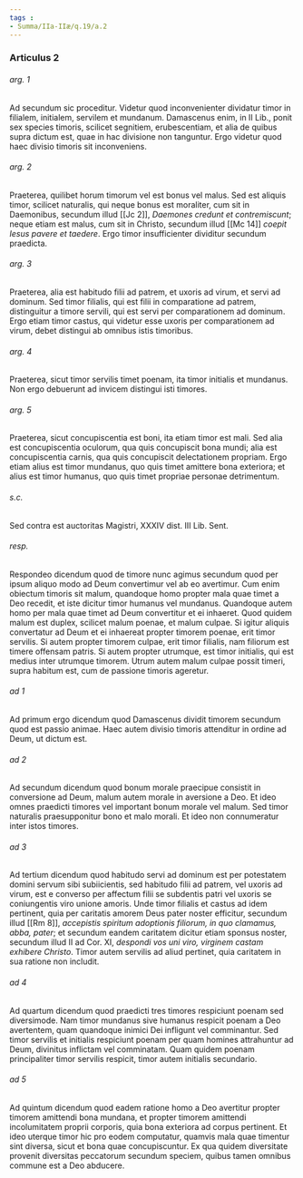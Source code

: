 ```yaml
---
tags : 
- Summa/IIa-IIæ/q.19/a.2
---
```


### Articulus 2

###### arg. 1
Ad secundum sic proceditur. Videtur quod inconvenienter dividatur timor in filialem, initialem, servilem et mundanum. Damascenus enim, in II Lib., ponit sex species timoris, scilicet segnitiem, erubescentiam, et alia de quibus supra dictum est, quae in hac divisione non tanguntur. Ergo videtur quod haec divisio timoris sit inconveniens.

###### arg. 2
Praeterea, quilibet horum timorum vel est bonus vel malus. Sed est aliquis timor, scilicet naturalis, qui neque bonus est moraliter, cum sit in Daemonibus, secundum illud [[Jc 2]], *Daemones credunt et contremiscunt*; neque etiam est malus, cum sit in Christo, secundum illud [[Mc 14]] *coepit Iesus pavere et taedere*. Ergo timor insufficienter dividitur secundum praedicta.

###### arg. 3
Praeterea, alia est habitudo filii ad patrem, et uxoris ad virum, et servi ad dominum. Sed timor filialis, qui est filii in comparatione ad patrem, distinguitur a timore servili, qui est servi per comparationem ad dominum. Ergo etiam timor castus, qui videtur esse uxoris per comparationem ad virum, debet distingui ab omnibus istis timoribus.

###### arg. 4
Praeterea, sicut timor servilis timet poenam, ita timor initialis et mundanus. Non ergo debuerunt ad invicem distingui isti timores.

###### arg. 5
Praeterea, sicut concupiscentia est boni, ita etiam timor est mali. Sed alia est concupiscentia oculorum, qua quis concupiscit bona mundi; alia est concupiscentia carnis, qua quis concupiscit delectationem propriam. Ergo etiam alius est timor mundanus, quo quis timet amittere bona exteriora; et alius est timor humanus, quo quis timet propriae personae detrimentum.

###### s.c.
Sed contra est auctoritas Magistri, XXXIV dist. III Lib. Sent.

###### resp.
Respondeo dicendum quod de timore nunc agimus secundum quod per ipsum aliquo modo ad Deum convertimur vel ab eo avertimur. Cum enim obiectum timoris sit malum, quandoque homo propter mala quae timet a Deo recedit, et iste dicitur timor humanus vel mundanus. Quandoque autem homo per mala quae timet ad Deum convertitur et ei inhaeret. Quod quidem malum est duplex, scilicet malum poenae, et malum culpae. Si igitur aliquis convertatur ad Deum et ei inhaereat propter timorem poenae, erit timor servilis. Si autem propter timorem culpae, erit timor filialis, nam filiorum est timere offensam patris. Si autem propter utrumque, est timor initialis, qui est medius inter utrumque timorem. Utrum autem malum culpae possit timeri, supra habitum est, cum de passione timoris ageretur.

###### ad 1
Ad primum ergo dicendum quod Damascenus dividit timorem secundum quod est passio animae. Haec autem divisio timoris attenditur in ordine ad Deum, ut dictum est.

###### ad 2
Ad secundum dicendum quod bonum morale praecipue consistit in conversione ad Deum, malum autem morale in aversione a Deo. Et ideo omnes praedicti timores vel important bonum morale vel malum. Sed timor naturalis praesupponitur bono et malo morali. Et ideo non connumeratur inter istos timores.

###### ad 3
Ad tertium dicendum quod habitudo servi ad dominum est per potestatem domini servum sibi subiicientis, sed habitudo filii ad patrem, vel uxoris ad virum, est e converso per affectum filii se subdentis patri vel uxoris se coniungentis viro unione amoris. Unde timor filialis et castus ad idem pertinent, quia per caritatis amorem Deus pater noster efficitur, secundum illud [[Rm 8]], *accepistis spiritum adoptionis filiorum, in quo clamamus, abba, pater*; et secundum eandem caritatem dicitur etiam sponsus noster, secundum illud II ad Cor. XI, *despondi vos uni viro, virginem castam exhibere Christo*. Timor autem servilis ad aliud pertinet, quia caritatem in sua ratione non includit.

###### ad 4
Ad quartum dicendum quod praedicti tres timores respiciunt poenam sed diversimode. Nam timor mundanus sive humanus respicit poenam a Deo avertentem, quam quandoque inimici Dei infligunt vel comminantur. Sed timor servilis et initialis respiciunt poenam per quam homines attrahuntur ad Deum, divinitus inflictam vel comminatam. Quam quidem poenam principaliter timor servilis respicit, timor autem initialis secundario.

###### ad 5
Ad quintum dicendum quod eadem ratione homo a Deo avertitur propter timorem amittendi bona mundana, et propter timorem amittendi incolumitatem proprii corporis, quia bona exteriora ad corpus pertinent. Et ideo uterque timor hic pro eodem computatur, quamvis mala quae timentur sint diversa, sicut et bona quae concupiscuntur. Ex qua quidem diversitate provenit diversitas peccatorum secundum speciem, quibus tamen omnibus commune est a Deo abducere.

